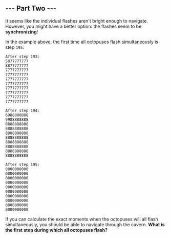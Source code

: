 ## --- Part Two ---
It seems like the individual flashes aren't bright enough to navigate. However, you might have a better option: the flashes seem to be **synchronizing**!
 
In the example above, the first time all octopuses flash simultaneously is step `195`:
 

```
After step 193:
5877777777
8877777777
7777777777
7777777777
7777777777
7777777777
7777777777
7777777777
7777777777
7777777777

After step 194:
6988888888
9988888888
8888888888
8888888888
8888888888
8888888888
8888888888
8888888888
8888888888
8888888888

After step 195:
0000000000
0000000000
0000000000
0000000000
0000000000
0000000000
0000000000
0000000000
0000000000
0000000000
```

 
If you can calculate the exact moments when the octopuses will all flash simultaneously, you should be able to navigate through the cavern. **What is the first step during which all octopuses flash?**
 
